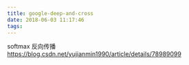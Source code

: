 ```yaml
---
title: google-deep-and-cross
date: 2018-06-03 11:17:46
tags:
---
```


softmax 反向传播
https://blog.csdn.net/yujianmin1990/article/details/78989099